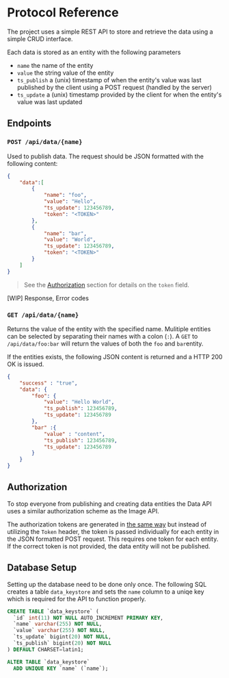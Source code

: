 # Protocol Reference
The project uses a simple REST API to store and retrieve the data using a simple CRUD interface.

Each data is stored as an entity with the following parameters
* `name` the name of the entity
* `value` the string value of the entity
* `ts_publish` a (unix) timestamp of when the entity's value was last published by the client using a POST request (handled by the server)
* `ts_update` a (unix) timestamp provided by the client for when the entity's value was last updated


## Endpoints

### `POST /api/data/{name}`
Used to publish data. The request should be JSON formatted with the following content:
```json
{
    "data":[
        {
            "name": "foo",
            "value": "Hello",
            "ts_update": 123456789,
            "token": "<TOKEN>"
        },
        {
            "name": "bar",
            "value": "World",
            "ts_update": 123456789,
            "token": "<TOKEN>"
        }
    ]
}
```

> See the [Authorization](#authorization) section for details on the `token` field.

[WIP] Response, Error codes



### `GET /api/data/{name}`
Returns the value of the entity with the specified name. Mulitiple entities can be selected by separating their names with a colon (`:`). A `GET` to `/api/data/foo:bar` will return the values of both the `foo` and `bar`entity.

If the entities exists, the following JSON content is returned and a HTTP 200 OK is issued.

```json
{
    "success" : "true",
    "data": {
        "foo": {
            "value": "Hello World",
            "ts_publish": 123456789,
            "ts_update": 123456789
        },
        "bar" :{
            "value" : "content",
            "ts_publish": 123456789,
            "ts_update": 123456789
        }
    }
}
```

## Authorization
To stop everyone from publishing and creating data entities the Data API uses a similar authorization scheme as the Image API.

The authorization tokens are generated in [the same way](api-image-specification.md#token-generation) but instead of utilizing the `Token` header, the token is passed individually for each entity in the JSON formatted POST request. This requires one token for each entity. If the correct token is not provided, the data entity will not be published.


## Database Setup

Setting up the database need to be done only once. The following SQL creates a table `data_keystore` and sets the `name` column to a uniqe key which is required for the API to function properly.

```sql
CREATE TABLE `data_keystore` (
  `id` int(11) NOT NULL AUTO_INCREMENT PRIMARY KEY,
  `name` varchar(255) NOT NULL,
  `value` varchar(255) NOT NULL,
  `ts_update` bigint(20) NOT NULL,
  `ts_publish` bigint(20) NOT NULL
) DEFAULT CHARSET=latin1;

ALTER TABLE `data_keystore`
  ADD UNIQUE KEY `name` (`name`);
```
